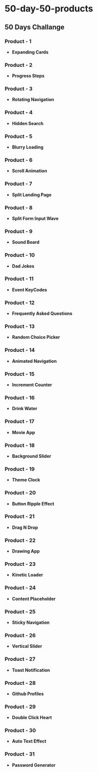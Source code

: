  # 50-day-50-products #
## 50 Days Challange ##

### Product - 1 ###  
  * __Expanding Cards__  
### Product - 2 ###  
 * __Progress Steps__  
### Product - 3 ###  
 * __Rotating Navigation__  
### Product - 4 ###  
 * __Hidden Search__  
### Product - 5 ###  
 * __Blurry Loading__  
### Product - 6 ###  
 * __Scroll Animation__  
### Product - 7 ###  
 * __Split Landing Page__  
### Product - 8 ###  
 * __Split Form Input Wave__  
### Product - 9 ###  
 * __Sound Board__  
### Product - 10 ###  
 * __Dad Jokes__  
### Product - 11 ###  
 * __Event KeyCodes__  
### Product - 12 ###  
 * __Frequently Asked Questions__  
### Product - 13 ###  
 * __Random Choice Picker__  
### Product - 14 ###  
 * __Animated Navigation__  
### Product - 15 ###  
 * __Increment Counter__  
### Product - 16 ###  
 * __Drink Water__
### Product - 17 ###  
 * __Movie App__
### Product - 18 ###  
 * __Background Slider__
### Product - 19 ###  
 * __Theme Clock__
### Product - 20 ###  
 * __Button Ripple Effect__
### Product - 21 ###  
 * __Drag N Drop__
### Product - 22 ###  
 * __Drawing App__
### Product - 23 ###  
 * __Kinetic Loader__
### Product - 24 ###  
 * __Content Placeholder__
### Product - 25 ###  
 * __Sticky Navigation__
### Product - 26 ###  
 * __Vertical Slider__  
### Product - 27 ###  
 * __Toast Notification__
### Product - 28 ###  
 * __Github Profiles__
### Product - 29 ###  
 * __Double Click Heart__
### Product - 30 ###  
 * __Auto Text Effect__  
### Product - 31 ###  
 * __Password Generator__  
